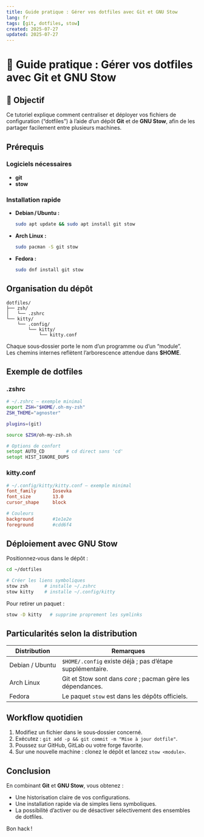```yaml
---
title: Guide pratique : Gérer vos dotfiles avec Git et GNU Stow
lang: fr
tags: [git, dotfiles, stow]
created: 2025-07-27
updated: 2025-07-27
---
```


# 🚀 Guide pratique : Gérer vos dotfiles avec Git et GNU Stow

## 🎯 Objectif

Ce tutoriel explique comment centraliser et déployer vos fichiers de configuration (“dotfiles”) à l’aide d’un dépôt **Git** et de **GNU Stow**, afin de les partager facilement entre plusieurs machines.

## Prérequis

### Logiciels nécessaires

- **git**
- **stow**

### Installation rapide

- **Debian / Ubuntu :**  
  ```bash
  sudo apt update && sudo apt install git stow
  ```
- **Arch Linux :**  
  ```bash
  sudo pacman -S git stow
  ```
- **Fedora :**  
  ```bash
  sudo dnf install git stow
  ```

## Organisation du dépôt

```text
dotfiles/
├── zsh/
│   └── .zshrc
└── kitty/
    └── .config/
        └── kitty/
            └── kitty.conf
```

Chaque sous‑dossier porte le nom d’un programme ou d’un “module”.  
Les chemins internes reflètent l’arborescence attendue dans **$HOME**.

## Exemple de dotfiles

### .zshrc

```zsh
# ~/.zshrc — exemple minimal
export ZSH="$HOME/.oh-my-zsh"
ZSH_THEME="agnoster"

plugins=(git)

source $ZSH/oh-my-zsh.sh

# Options de confort
setopt AUTO_CD        # cd direct sans 'cd'
setopt HIST_IGNORE_DUPS
```

### kitty.conf

```conf
# ~/.config/kitty/kitty.conf — exemple minimal
font_family      Iosevka
font_size        13.0
cursor_shape     block

# Couleurs
background       #1e1e2e
foreground       #cdd6f4
```

## Déploiement avec GNU Stow

Positionnez‑vous dans le dépôt :

```bash
cd ~/dotfiles

# Créer les liens symboliques
stow zsh      # installe ~/.zshrc
stow kitty    # installe ~/.config/kitty
```

Pour retirer un paquet :

```bash
stow -D kitty   # supprime proprement les symlinks
```

## Particularités selon la distribution

| Distribution      | Remarques                                                    |
|-------------------|--------------------------------------------------------------|
| Debian / Ubuntu   | `$HOME/.config` existe déjà ; pas d’étape supplémentaire.    |
| Arch Linux        | Git et Stow sont dans *core* ; pacman gère les dépendances.  |
| Fedora            | Le paquet `stow` est dans les dépôts officiels.              |

## Workflow quotidien

1. Modifiez un fichier dans le sous‑dossier concerné.  
2. Exécutez : `git add -p && git commit -m "Mise à jour dotfile"`.  
3. Poussez sur GitHub, GitLab ou votre forge favorite.  
4. Sur une nouvelle machine : clonez le dépôt et lancez `stow <module>`.

## Conclusion

En combinant **Git** et **GNU Stow**, vous obtenez :

- Une historisation claire de vos configurations.
- Une installation rapide via de simples liens symboliques.
- La possibilité d’activer ou de désactiver sélectivement des ensembles de dotfiles.

Bon hack !
